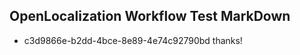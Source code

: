 ## OpenLocalization Workflow Test MarkDown

* c3d9866e-b2dd-4bce-8e89-4e74c92790bd 
thanks!



<!--HONumber=Jan16_HO4-->

